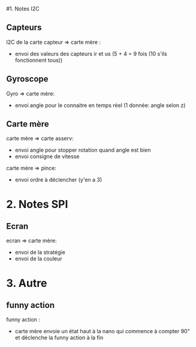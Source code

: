 #1. Notes I2C

## Capteurs

I2C de la carte capteur => carte mère :
- envoi des valeurs des capteurs ir et us (5 + 4 = 9 fois (10 s'ils fonctionnent tous))

## Gyroscope

Gyro => carte mère:
- envoi angle pour le connaitre en temps réel (1 donnée: angle selon z)

## Carte mère

carte mère => carte asserv:
- envoi angle pour stopper rotation quand angle est bien
- envoi consigne de vitesse

carte mère => pince:
- envoi ordre à déclencher (y'en a 3)


# 2. Notes SPI

## Ecran

ecran => carte mère:
- envoi de la stratégie
- envoi de la couleur


# 3. Autre

## funny action

funny action :
- carte mère envoie un état haut à la nano qui commence à compter 90" et déclenche la funny action à la fin
